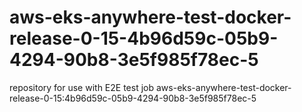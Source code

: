 # aws-eks-anywhere-test-docker-release-0-15-4b96d59c-05b9-4294-90b8-3e5f985f78ec-5
repository for use with E2E test job aws-eks-anywhere-test-docker-release-0-15:4b96d59c-05b9-4294-90b8-3e5f985f78ec-5
